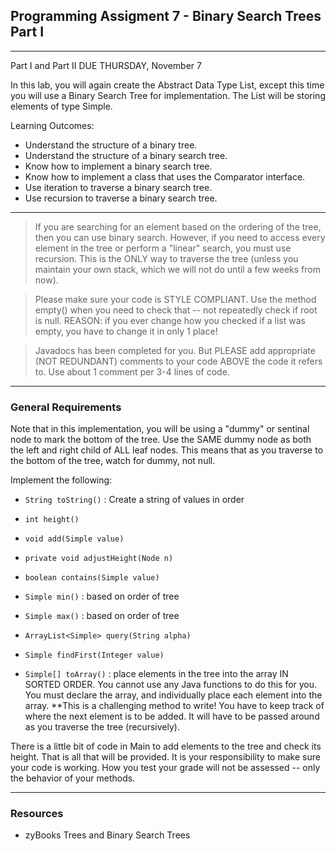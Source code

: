 ## Programming Assigment 7 - Binary Search Trees Part I

<hr>

Part I and Part II DUE THURSDAY, November 7 <br>

In this lab, you will again create the Abstract Data Type List, except this time you will use a Binary Search Tree for implementation. The List will be storing elements of type Simple.

Learning Outcomes:
- Understand the structure of a binary tree.
- Understand the structure of a binary search tree.
- Know how to implement a binary search tree.
- Know how to implement a class that uses the Comparator interface.
- Use iteration to traverse a binary search tree.
- Use recursion to traverse a binary search tree.

<hr>

> If you are searching for an element based on the ordering of the tree, then you can use binary search. However, if you need to access every element in the tree or perform a "linear" search, you must use recursion. This is the ONLY way to traverse the tree (unless you maintain your own stack, which we will not do until a few weeks from now).

> Please make sure your code is STYLE COMPLIANT. Use the method empty() when you need to check that -- not repeatedly check if root is null. REASON: if you ever change how you checked if a list was empty, you have to change it in only 1 place!

>Javadocs has been completed for you. But PLEASE add appropriate (NOT REDUNDANT) comments to your code ABOVE the code it refers to. Use about 1 comment per 3-4 lines of code.

<hr>


### General Requirements

Note that in this implementation, you will be using a "dummy" or sentinal node to mark the bottom of the tree. Use the SAME dummy node as both the left and right child of ALL leaf nodes. This means that as you traverse to the bottom of the tree, watch for dummy, not null.

Implement the following:

- `String toString()` : Create a string of values in order
- `int height()`

- `void add(Simple value)`
- `private void adjustHeight(Node n)`

- `boolean contains(Simple value)`
- `Simple min()` : based on order of tree
- `Simple max()` : based on order of tree

- `ArrayList<Simple> query(String alpha)`
- `Simple findFirst(Integer value)`



- `Simple[] toArray()` : place elements in the tree into the array IN SORTED ORDER. You cannot use any Java functions to do this for you. You must declare the array, and individually place each element into the array. **This is a challenging method to write! You have to keep track of where the next element is to be added. It will have to be passed around as you traverse the tree (recursively).


There is a little bit of code in Main to add elements to the tree and check its height. That is all that will be provided. It is your responsibility to make sure your code is working. How you test your grade will not be assessed -- only the behavior of your methods.

<hr>

### Resources 

- zyBooks Trees and Binary Search Trees










